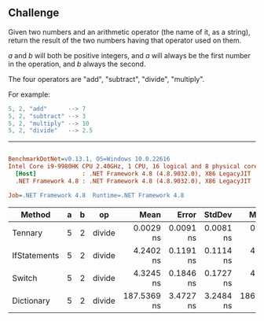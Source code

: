 ## Challenge

Given two numbers and an arithmetic operator (the name of it, as a string), return the result of the two numbers having that operator used on them.

*a* and *b* will both be positive integers, and *a* will always be the first number in the operation, and *b* always the second.

The four operators are "add", "subtract", "divide", "multiply". 

For example:

```c#
5, 2, "add"      --> 7
5, 2, "subtract" --> 3
5, 2, "multiply" --> 10
5, 2, "divide"   --> 2.5
```
---

``` ini

BenchmarkDotNet=v0.13.1, OS=Windows 10.0.22616
Intel Core i9-9980HK CPU 2.40GHz, 1 CPU, 16 logical and 8 physical cores
  [Host]             : .NET Framework 4.8 (4.8.9032.0), X86 LegacyJIT
  .NET Framework 4.8 : .NET Framework 4.8 (4.8.9032.0), X86 LegacyJIT

Job=.NET Framework 4.8  Runtime=.NET Framework 4.8  

```
|       Method | a | b |     op |        Mean |     Error |    StdDev |      Median |  Ratio | RatioSD |  Gen 0 | Allocated |
|------------- |-- |-- |------- |------------:|----------:|----------:|------------:|-------:|--------:|-------:|----------:|
|      Tennary | 5 | 2 | divide |   0.0029 ns | 0.0091 ns | 0.0081 ns |   0.0000 ns |  0.001 |    0.00 |      - |         - |
| IfStatements | 5 | 2 | divide |   4.2402 ns | 0.1191 ns | 0.1114 ns |   4.1981 ns |  0.982 |    0.05 |      - |         - |
|       Switch | 5 | 2 | divide |   4.3245 ns | 0.1846 ns | 0.1727 ns |   4.3047 ns |  1.000 |    0.00 |      - |         - |
|   Dictionary | 5 | 2 | divide | 187.5369 ns | 3.4727 ns | 3.2484 ns | 186.2029 ns | 43.441 |    2.13 | 0.0565 |     296 B |
